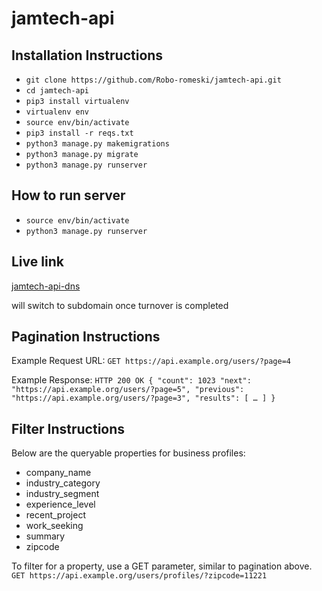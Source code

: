 # jamtech-api

## Installation Instructions

- `git clone https://github.com/Robo-romeski/jamtech-api.git`
- `cd jamtech-api`
- `pip3 install virtualenv`
- `virtualenv env`
- `source env/bin/activate`
- `pip3 install -r reqs.txt`
- `python3 manage.py makemigrations`
- `python3 manage.py migrate`
- `python3 manage.py runserver`

## How to run server
- `source env/bin/activate`
- `python3 manage.py runserver`

## Live link
[jamtech-api-dns](http://ec2-54-165-229-90.compute-1.amazonaws.com)

will switch to subdomain once turnover is completed


## Pagination Instructions
Example Request URL:
`GET https://api.example.org/users/?page=4`

Example Response:
`
HTTP 200 OK
{
    "count": 1023
    "next": "https://api.example.org/users/?page=5",
    "previous": "https://api.example.org/users/?page=3",
    "results": [
       …
    ]
}
`

## Filter Instructions
Below are the queryable properties for business profiles:
- company_name
- industry_category
- industry_segment
- experience_level
- recent_project
- work_seeking
- summary
- zipcode

To filter for a property, use a GET parameter, similar to pagination above.
`GET https://api.example.org/users/profiles/?zipcode=11221`
